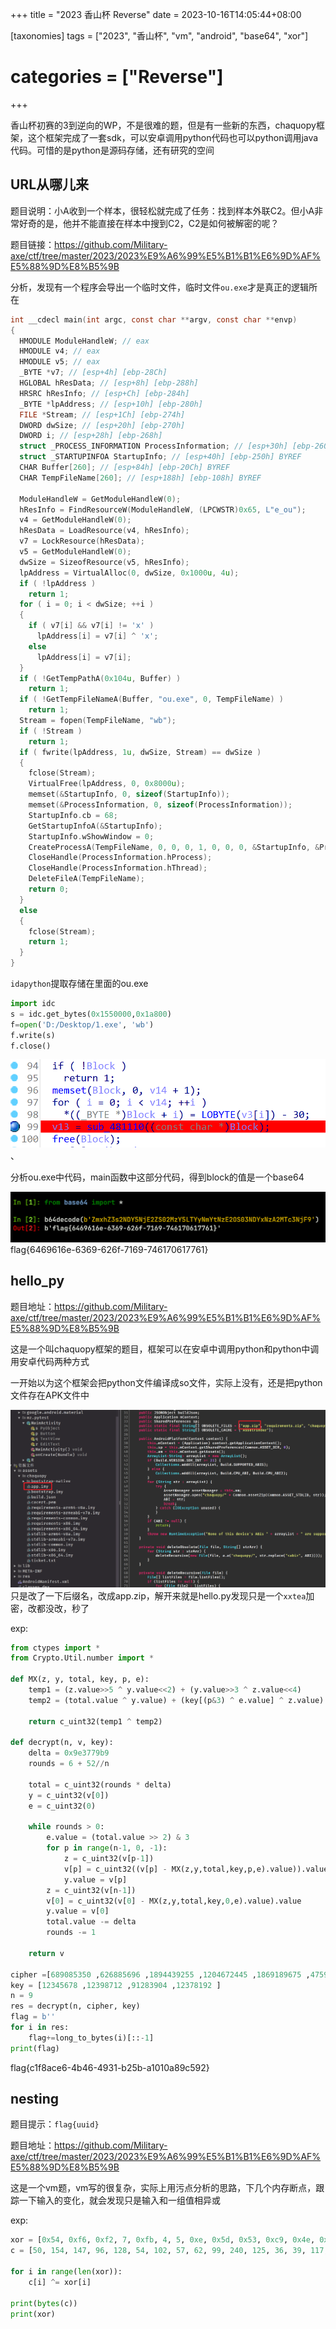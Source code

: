 +++
title = "2023 香山杯 Reverse"
date = 2023-10-16T14:05:44+08:00

[taxonomies]
tags = ["2023", "香山杯", "vm", "android", "base64", "xor"]
# categories = ["Reverse"]
+++

香山杯初赛的3到逆向的WP，不是很难的题，但是有一些新的东西，chaquopy框架，这个框架完成了一套sdk，可以安卓调用python代码也可以python调用java代码。可惜的是python是源码存储，还有研究的空间

<!-- more -->

## URL从哪儿来

题目说明：小A收到一个样本，很轻松就完成了任务：找到样本外联C2。但小A非常好奇的是，他并不能直接在样本中搜到C2，C2是如何被解密的呢？

题目链接：https://github.com/Military-axe/ctf/tree/master/2023/2023%E9%A6%99%E5%B1%B1%E6%9D%AF%E5%88%9D%E8%B5%9B

分析，发现有一个程序会导出一个临时文件，临时文件`ou.exe`才是真正的逻辑所在

```c
int __cdecl main(int argc, const char **argv, const char **envp)
{
  HMODULE ModuleHandleW; // eax
  HMODULE v4; // eax
  HMODULE v5; // eax
  _BYTE *v7; // [esp+4h] [ebp-28Ch]
  HGLOBAL hResData; // [esp+8h] [ebp-288h]
  HRSRC hResInfo; // [esp+Ch] [ebp-284h]
  _BYTE *lpAddress; // [esp+10h] [ebp-280h]
  FILE *Stream; // [esp+1Ch] [ebp-274h]
  DWORD dwSize; // [esp+20h] [ebp-270h]
  DWORD i; // [esp+28h] [ebp-268h]
  struct _PROCESS_INFORMATION ProcessInformation; // [esp+30h] [ebp-260h] BYREF
  struct _STARTUPINFOA StartupInfo; // [esp+40h] [ebp-250h] BYREF
  CHAR Buffer[260]; // [esp+84h] [ebp-20Ch] BYREF
  CHAR TempFileName[260]; // [esp+188h] [ebp-108h] BYREF

  ModuleHandleW = GetModuleHandleW(0);
  hResInfo = FindResourceW(ModuleHandleW, (LPCWSTR)0x65, L"e_ou");
  v4 = GetModuleHandleW(0);
  hResData = LoadResource(v4, hResInfo);
  v7 = LockResource(hResData);
  v5 = GetModuleHandleW(0);
  dwSize = SizeofResource(v5, hResInfo);
  lpAddress = VirtualAlloc(0, dwSize, 0x1000u, 4u);
  if ( !lpAddress )
    return 1;
  for ( i = 0; i < dwSize; ++i )
  {
    if ( v7[i] && v7[i] != 'x' )
      lpAddress[i] = v7[i] ^ 'x';
    else
      lpAddress[i] = v7[i];
  }
  if ( !GetTempPathA(0x104u, Buffer) )
    return 1;
  if ( !GetTempFileNameA(Buffer, "ou.exe", 0, TempFileName) )
    return 1;
  Stream = fopen(TempFileName, "wb");
  if ( !Stream )
    return 1;
  if ( fwrite(lpAddress, 1u, dwSize, Stream) == dwSize )
  {
    fclose(Stream);
    VirtualFree(lpAddress, 0, 0x8000u);
    memset(&StartupInfo, 0, sizeof(StartupInfo));
    memset(&ProcessInformation, 0, sizeof(ProcessInformation));
    StartupInfo.cb = 68;
    GetStartupInfoA(&StartupInfo);
    StartupInfo.wShowWindow = 0;
    CreateProcessA(TempFileName, 0, 0, 0, 1, 0, 0, 0, &StartupInfo, &ProcessInformation);
    CloseHandle(ProcessInformation.hProcess);
    CloseHandle(ProcessInformation.hThread);
    DeleteFileA(TempFileName);
    return 0;
  }
  else
  {
    fclose(Stream);
    return 1;
  }
}
```

`idapython`提取存储在里面的ou.exe

```python
import idc 
s = idc.get_bytes(0x1550000,0x1a800) 
f=open('D:/Desktop/1.exe', 'wb') 
f.write(s) 
f.close()
```

![img](https://raw.githubusercontent.com/Military-axe/imgtable/main/202310161345760.png)、

分析ou.exe中代码，main函数中这部分代码，得到block的值是一个base64

![img](https://raw.githubusercontent.com/Military-axe/imgtable/main/202310161346427.png)flag{6469616e-6369-626f-7169-746170617761}

## hello_py

题目地址：https://github.com/Military-axe/ctf/tree/master/2023/2023%E9%A6%99%E5%B1%B1%E6%9D%AF%E5%88%9D%E8%B5%9B

这是一个叫chaquopy框架的题目，框架可以在安卓中调用python和python中调用安卓代码两种方式

一开始以为这个框架会把python文件编译成so文件，实际上没有，还是把python文件存在APK文件中

![img](https://raw.githubusercontent.com/Military-axe/imgtable/main/202310161346581.png)只是改了一下后缀名，改成app.zip，解开来就是hello.py发现只是一个`xxtea`加密，改都没改，秒了

 exp:

```python
from ctypes import *
from Crypto.Util.number import *

def MX(z, y, total, key, p, e):
    temp1 = (z.value>>5 ^ y.value<<2) + (y.value>>3 ^ z.value<<4)
    temp2 = (total.value ^ y.value) + (key[(p&3) ^ e.value] ^ z.value)
    
    return c_uint32(temp1 ^ temp2)

def decrypt(n, v, key):
    delta = 0x9e3779b9
    rounds = 6 + 52//n 
    
    total = c_uint32(rounds * delta)
    y = c_uint32(v[0])
    e = c_uint32(0)

    while rounds > 0:
        e.value = (total.value >> 2) & 3
        for p in range(n-1, 0, -1):
            z = c_uint32(v[p-1])
            v[p] = c_uint32((v[p] - MX(z,y,total,key,p,e).value)).value
            y.value = v[p]
        z = c_uint32(v[n-1])  
        v[0] = c_uint32(v[0] - MX(z,y,total,key,0,e).value).value
        y.value = v[0]  
        total.value -= delta
        rounds -= 1

    return v 

cipher =[689085350 ,626885696 ,1894439255 ,1204672445 ,1869189675 ,475967424 ,1932042439 ,1280104741 ,2808893494 ]
key = [12345678 ,12398712 ,91283904 ,12378192 ]
n = 9
res = decrypt(n, cipher, key)
flag = b''
for i in res:
    flag+=long_to_bytes(i)[::-1]
print(flag)
```

flag{c1f8ace6-4b46-4931-b25b-a1010a89c592}

## nesting

题目提示：`flag{uuid}`

题目地址：https://github.com/Military-axe/ctf/tree/master/2023/2023%E9%A6%99%E5%B1%B1%E6%9D%AF%E5%88%9D%E8%B5%9B

这是一个vm题，vm写的很复杂，实际上用污点分析的思路，下几个内存断点，跟踪一下输入的变化，就会发现只是输入和一组值相异或

exp:

```python
xor = [0x54, 0xf6, 0xf2, 7, 0xfb, 4, 5, 0xe, 0x5d, 0x53, 0xc9, 0x4e, 0x46, 0xa, 0x13, 0x1, 0x3, 0x38, 0xa0, 0xbb, 0xc7, 0x44, 0xfa, 0xbc, 0x3, 0x44, 0x2c, 0x9a, 0x6d, 0x98, 0x35, 0x4f, 0x4a, 0x10, 0xc4, 0x17, 0x9, 0x61, 0x6, 0xe1, 0x8d, 0x75]
c = [50, 154, 147, 96, 128, 54, 102, 57, 62, 99, 240, 125, 36, 39, 117, 55, 55, 0, 141, 138, 246, 33, 158, 145, 98, 115, 29, 172, 64, 175, 5, 126, 43, 114, 252, 116, 104, 0, 103, 135, 232, 8]

for i in range(len(xor)):
    c[i] ^= xor[i]

print(bytes(c))
print(xor)
```

